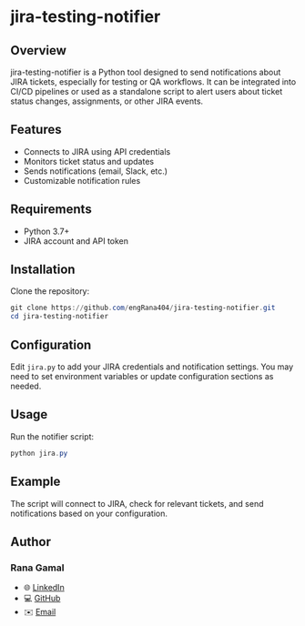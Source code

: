 # jira-testing-notifier

## Overview
jira-testing-notifier is a Python tool designed to send notifications about JIRA tickets, especially for testing or QA workflows. It can be integrated into CI/CD pipelines or used as a standalone script to alert users about ticket status changes, assignments, or other JIRA events.

## Features
- Connects to JIRA using API credentials
- Monitors ticket status and updates
- Sends notifications (email, Slack, etc.)
- Customizable notification rules

## Requirements
- Python 3.7+
- JIRA account and API token

## Installation
Clone the repository:

```powershell
git clone https://github.com/engRana404/jira-testing-notifier.git
cd jira-testing-notifier
```

## Configuration
Edit `jira.py` to add your JIRA credentials and notification settings. You may need to set environment variables or update configuration sections as needed.

## Usage
Run the notifier script:

```powershell
python jira.py
```

## Example
The script will connect to JIRA, check for relevant tickets, and send notifications based on your configuration.


## Author

### **Rana Gamal**  
- 🌐 [LinkedIn](https://www.linkedin.com/in/rana-gamal-daif)
- 💻 [GitHub](https://github.com/engRana404)
- ✉️ [Email](mailto:RanaGamalDaif@gmail.com) 


